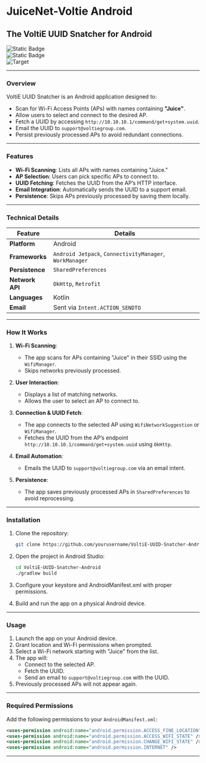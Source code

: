 # **JuiceNet-Voltie Android**
## **The VoltiE UUID Snatcher for Android**

![Static Badge](https://img.shields.io/badge/Author-Jgooch-1F4D37)  
![Static Badge](https://img.shields.io/badge/Distribution-npm-orange)  
![Target](https://img.shields.io/badge/Target-Android-3DDC84)  

---

### **Overview**
VoltiE UUID Snatcher is an Android application designed to:
- Scan for Wi-Fi Access Points (APs) with names containing **"Juice"**.
- Allow users to select and connect to the desired AP.
- Fetch a UUID by accessing `http://10.10.10.1/command/get+system.uuid`.
- Email the UUID to `support@voltiegroup.com`.
- Persist previously processed APs to avoid redundant connections.

---

### **Features**
- **Wi-Fi Scanning**: Lists all APs with names containing "Juice."
- **AP Selection**: Users can pick specific APs to connect to.
- **UUID Fetching**: Fetches the UUID from the AP’s HTTP interface.
- **Email Integration**: Automatically sends the UUID to a support email.
- **Persistence**: Skips APs previously processed by saving them locally.

---

### **Technical Details**

| Feature                    | Details                                          |
|----------------------------|-------------------------------------------------|
| **Platform**               | Android                                         |
| **Frameworks**             | `Android Jetpack`, `ConnectivityManager`, `WorkManager` |
| **Persistence**            | `SharedPreferences`                             |
| **Network API**            | `OkHttp`, `Retrofit`                            |
| **Languages**              | Kotlin                                          |
| **Email**                  | Sent via `Intent.ACTION_SENDTO`                 |

---

### **How It Works**

1. **Wi-Fi Scanning**: 
   - The app scans for APs containing "Juice" in their SSID using the `WifiManager`.
   - Skips networks previously processed.

2. **User Interaction**:
   - Displays a list of matching networks.
   - Allows the user to select an AP to connect to.

3. **Connection & UUID Fetch**:
   - The app connects to the selected AP using `WifiNetworkSuggestion` or `WifiManager`.
   - Fetches the UUID from the AP’s endpoint `http://10.10.10.1/command/get+system.uuid` using `OkHttp`.

4. **Email Automation**:
   - Emails the UUID to `support@voltiegroup.com` via an email intent.

5. **Persistence**:
   - The app saves previously processed APs in `SharedPreferences` to avoid reprocessing.

---

### **Installation**

1. Clone the repository:
   ```bash
   git clone https://github.com/yourusername/VoltiE-UUID-Snatcher-Android.git
   ```

2. Open the project in Android Studio:
   ```bash
   cd VoltiE-UUID-Snatcher-Android
   ./gradlew build
   ```

3. Configure your keystore and AndroidManifest.xml with proper permissions.

4. Build and run the app on a physical Android device.

---

### **Usage**

1. Launch the app on your Android device.
2. Grant location and Wi-Fi permissions when prompted.
3. Select a Wi-Fi network starting with "Juice" from the list.
4. The app will:
   - Connect to the selected AP.
   - Fetch the UUID.
   - Send an email to `support@voltiegroup.com` with the UUID.
5. Previously processed APs will not appear again.

---

### **Required Permissions**
Add the following permissions to your `AndroidManifest.xml`:

```xml
<uses-permission android:name="android.permission.ACCESS_FINE_LOCATION" />
<uses-permission android:name="android.permission.ACCESS_WIFI_STATE" />
<uses-permission android:name="android.permission.CHANGE_WIFI_STATE" />
<uses-permission android:name="android.permission.INTERNET" />
```

---


